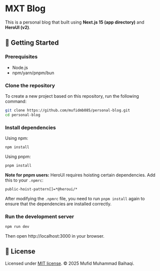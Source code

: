 # MXT Blog

This is a personal blog that built using **Next.js 15 (app directory)** and **HeroUI (v2)**.

## 🚀 Getting Started

### Prerequisites
- Node.js
- npm/yarn/pnpm/bun

### Clone the repository

To create a new project based on this repository, run the following command:

```bash
git clone https://github.com/mufidmb085/personal-blog.git
cd personal-blog
```

### Install dependencies

Using npm:

```bash
npm install
```

Using pnpm:
```bash
pnpm install
```

**Note for pnpm users:**
HeroUI requires hoisting certain dependencies. Add this to your `.npmrc`:

```bash
public-hoist-pattern[]=*@heroui/*
```

After modifying the `.npmrc` file, you need to run `pnpm install` again to ensure that the dependencies are installed correctly.

### Run the development server

```bash
npm run dev
```

Then open http://localhost:3000 in your browser.

## 📄 License

Licensed under [MIT license](LICENSE). © 2025 Mufid Muhammad Baihaqi.
